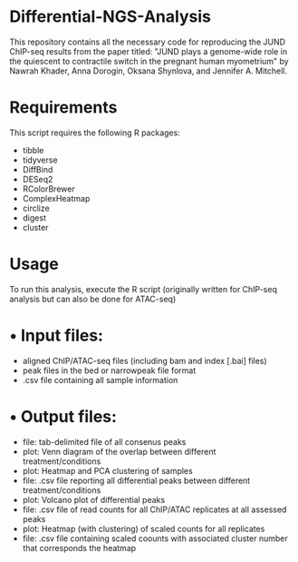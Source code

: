 # Differential-NGS-Analysis

This repository contains all the necessary code for reproducing the JUND ChIP-seq results from the paper titled: "JUND plays a genome-wide role in the quiescent to contractile switch in the pregnant human myometrium" by Nawrah Khader, Anna Dorogin, Oksana Shynlova, and Jennifer A. Mitchell. 

# Requirements

This script requires the following R packages:

- tibble
- tidyverse
- DiffBind
- DESeq2
- RColorBrewer
- ComplexHeatmap
- circlize
- digest
- cluster

# Usage

To run this analysis, execute the R script (originally written for ChIP-seq analysis but can also be done for ATAC-seq)

# • Input files:
- aligned ChIP/ATAC-seq files (including bam and index [.bai] files)
- peak files in the bed or narrowpeak file format
- .csv file containing all sample information

# • Output files:
- file: tab-delimited file of all consenus peaks
- plot: Venn diagram of the overlap between different treatment/conditions
- plot: Heatmap and PCA clustering of samples
- file: .csv file reporting all differential peaks between different treatment/conditions
- plot: Volcano plot of differential peaks
- file: .csv file of read counts for all ChIP/ATAC replicates at all assessed peaks
- plot: Heatmap (with clustering) of scaled counts for all replicates
- file: .csv file containing scaled coounts with associated cluster number that corresponds the heatmap
